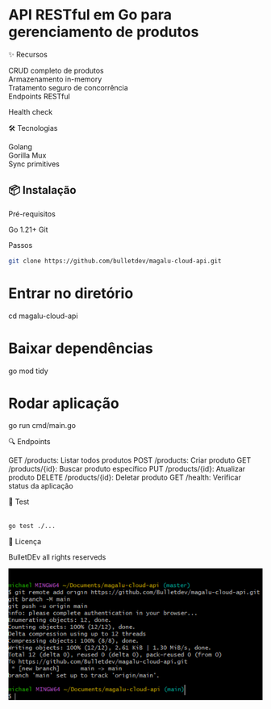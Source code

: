 # API RESTful em Go para gerenciamento de produtos

✨ Recursos
<div>
CRUD completo de produtos
</div> 
  
<div>
Armazenamento in-memory
</div> 

<div>
Tratamento seguro de concorrência
</div> 

<div>
Endpoints RESTful
</div> 

Health check
</div> 

🛠 Tecnologias

<div>
Golang
</div> 

<div>  
Gorilla Mux
</div> 

<div>
Sync primitives
</div> 



## 📦 Instalação

Pré-requisitos

Go 1.21+
Git

Passos
```bash
git clone https://github.com/bulletdev/magalu-cloud-api.git
```
# Entrar no diretório
cd magalu-cloud-api

# Baixar dependências
go mod tidy

# Rodar aplicação
go run cmd/main.go





🔍 Endpoints

GET /products: Listar todos produtos
POST /products: Criar produto
GET /products/{id}: Buscar produto específico
PUT /products/{id}: Atualizar produto
DELETE /products/{id}: Deletar produto
GET /health: Verificar status da aplicação

🧪 Test

```bash

go test ./...
```

📄 Licença

BulletDEv all rights reserveds


<img src="/git-api.png">
